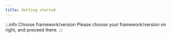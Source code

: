 ```yaml
---
title: Getting started
---
```

:::info Choose framework/version
Please choose your framework/version on right, and proceed there.
:::
